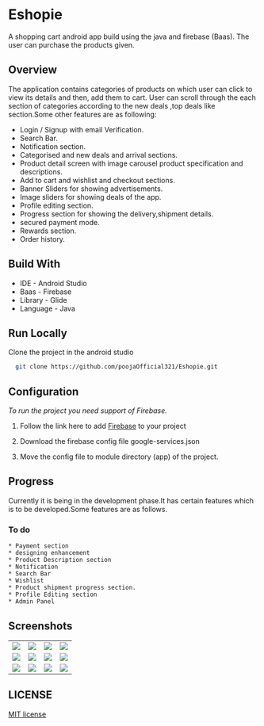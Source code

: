 
# Eshopie

A shopping cart android app build using the java and firebase (Baas). The user can purchase the products given.
  


## Overview

The application contains categories of products on which user can click to view its details and then, add them to cart.
User can scroll through the each section of categories according to the new deals ,top deals like section.Some other features are as following:

* Login / Signup with email Verification.
* Search Bar.
* Notification section.
* Categorised and new deals and arrival sections.
* Product detail screen with image carousel product specification and descriptions.
* Add to cart and wishlist and checkout sections.
* Banner Sliders for showing advertisements.
* Image sliders for showing deals of the app.
* Profile editing section.
* Progress section for showing the delivery,shipment details.
* secured payment mode.
* Rewards section.
* Order history.
## Build With

* IDE - Android Studio
* Baas - Firebase
* Library - Glide
* Language - Java
## Run Locally

Clone the project in the android studio

```bash
  git clone https://github.com/poojaOfficial321/Eshopie.git
```


## Configuration

*To run the project you need support of Firebase.*

1.  Follow the link here to add [Firebase](https://firebase.google.com/docs/android/setup) to your project

2. Download the firebase config file google-services.json

3. Move the config file to module directory (app) of the project.
    
## Progress

Currently it is being in the development phase.It has certain features which is 
to be developed.Some features are as follows.

### To do
```
* Payment section
* designing enhancement
* Product Description section
* Notification
* Search Bar
* Wishlist
* Product shipment progress section.
* Profile Editing section
* Admin Panel
```

## Screenshots
<table>
  <tr>
    <td valign="top"><img src="https://github.com/poojaOfficial321/Eshopie/blob/main/Screenshot_2022-02-15-14-33-43-04.png"></td>
    <td valign="top"><img src="https://github.com/poojaOfficial321/Eshopie/blob/main/Screenshot_2022-02-15-14-29-13-81.png"></td>
    <td valign="top"><img src="https://github.com/poojaOfficial321/Eshopie/blob/main/Screenshot_2022-02-15-14-29-08-03.png"></td>
    <td valign="top"><img src="https://github.com/poojaOfficial321/Eshopie/blob/main/Screenshot_2022-02-15-14-28-41-03.png"></td>
  </tr>
   <tr>
    <td valign="top"><img src="https://github.com/poojaOfficial321/Eshopie/blob/main/Screenshot_2022-02-15-14-28-32-73.png"></td>
    <td valign="top"><img src="https://github.com/poojaOfficial321/Eshopie/blob/main/Screenshot_2022-02-07-14-14-37-50.png"></td>
    <td valign="top"><img src="https://github.com/poojaOfficial321/Eshopie/blob/main/Screenshot_2022-02-07-14-14-32-51.png"></td>
    <td valign="top"><img src="https://github.com/poojaOfficial321/Eshopie/blob/main/Screenshot_2022-02-07-14-14-19-62.png"></td>
  </tr>
   <tr>
    <td valign="top"><img src="https://github.com/poojaOfficial321/Eshopie/blob/main/Screenshot_2022-01-21-02-54-45-53.png"></td>
    <td valign="top"><img src="https://github.com/poojaOfficial321/Eshopie/blob/main/Screenshot_2022-01-27-02-31-26-41.png"></td>
    <td valign="top"><img src="https://github.com/poojaOfficial321/Eshopie/blob/main/Screenshot_2022-01-27-02-31-31-15.png"></td>
    <td valign="top"><img src="https://github.com/poojaOfficial321/Eshopie/blob/main/Screenshot_2022-02-07-14-14-19-62.png"></td>
  </tr>
 </table>
 
 ## LICENSE

[MIT license](LICENSE)

